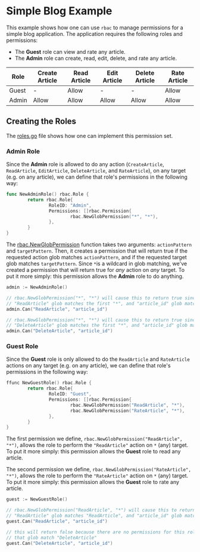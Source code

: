 # Simple Blog Example
This example shows how one can use `rbac` to manage permissions for a simple blog application.
The application requires the following roles and permissions:
  * The **Guest** role can view and rate any article.
  * The **Admin** role can create, read, edit, delete, and rate any article. 
  
| Role  | Create Article | Read Article | Edit Article   | Delete Article | Rate Article |
|-------|----------------|--------------|----------------|----------------|--------------|
| Guest | -              | Allow        | -              | -              | Allow        |
| Admin | Allow          | Allow        | Allow          | Allow          | Allow        |

 
## Creating the Roles
The [roles.go](/examples/simple_blog/roles.go) file shows how one can implement this permission set.

### Admin Role
Since the **Admin** role is allowed to do any action (`CreateArticle`, `ReadArticle`, `EditArticle`, `DeleteArticle`, and `RateArticle`), on any target (e.g. on any article), we can define that role's permissions in the following way:

```go
func NewAdminRole() rbac.Role {
        return rbac.Role{
                RoleID: "Admin",
                Permissions: []rbac.Permission{
                        rbac.NewGlobPermission("*", "*"),
                },
        }
}
```
The [rbac.NewGlobPermission](https://godoc.org/github.com/zpatrick/rbac#NewGlobPermission) function takes two arguments: `actionPattern` and `targetPattern`. 
Then, it creates a permission that will return true if the requested action glob matches `actionPattern`, and if the requested target glob matches `targetPattern`. 
Since `*`is a wildcard in glob matching, we've created a permission that will return true for _any_ action on _any_ target. 
To put it more simply: this permission allows the **Admin** role to do anything.

```go
admin := NewAdminRole()

// rbac.NewGlobPermission("*", "*") will cause this to return true since
// "ReadArticle" glob matches the first "*", and "article_id" glob matches the second "*"
admin.Can("ReadArticle", "article_id")

// rbac.NewGlobPermission("*", "*") will cause this to return true since
// "DeleteArticle" glob matches the first "*", and "article_id" glob matches the second "*"
admin.Can("DeleteArticle", "article_id")
```

### Guest Role
Since the **Guest** role is only allowed to do the `ReadArticle` and `RateArticle` actions on any target (e.g. on any article), we can define that role's permissions in the following way:

```go
ffunc NewGuestRole() rbac.Role {
        return rbac.Role{
                RoleID: "Guest",
                Permissions: []rbac.Permission{
                        rbac.NewGlobPermission("ReadArticle", "*"),
                        rbac.NewGlobPermission("RateArticle", "*"),
                },
        }
}
```
The first permission we define, `rbac.NewGlobPermission("ReadArticle", "*")`, allows the role to perform the `"ReadArticle"` action on `*` (any) target. 
To put it more simply: this permission allows the **Guest** role to read any article. 

The second permission we define, `rbac.NewGlobPermission("RateArticle", "*")`, allows the role to perform the `"RateArticle"` action on `*` (any) target. 
To put it more simply: this permission allows the **Guest** role to rate any article.  

```go
guest := NewGuestRole()

// rbac.NewGlobPermission("ReadArticle", "*") will cause this to return true since
// "ReadArticle" glob matches "ReadArticle", and "article_id" glob matches the second "*"
guest.Can("ReadArticle", "article_id") 

// this will return false because there are no permissions for this role
// that glob match "DeleteArticle"
guest.Can("DeleteArticle", "article_id") 
```
